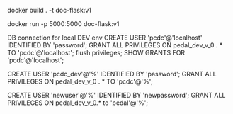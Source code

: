docker build . -t doc-flask:v1

docker run -p 5000:5000 doc-flask:v1




DB connection for local DEV env
CREATE USER 'pcdc'@'localhost' IDENTIFIED BY 'password';
GRANT ALL PRIVILEGES ON pedal_dev_v_0 . * TO 'pcdc'@'localhost';
flush privileges;
SHOW GRANTS FOR 'pcdc'@'localhost';

CREATE USER 'pcdc_dev'@'%' IDENTIFIED BY 'password';
GRANT ALL PRIVILEGES ON pedal_dev_v_0 . * TO 'pcdc'@'%';


CREATE USER 'newuser'@'%' IDENTIFIED BY 'newpassword';
GRANT ALL PRIVILEGES ON pedal_dev_v_0.* to 'pedal'@'%';